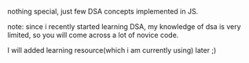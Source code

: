 nothing special, just few DSA concepts implemented in JS.

note: since i recently started learning DSA, my knowledge of dsa is very limited, so you will come across a lot of novice code.

I will added learning resource(which i am currently using) later ;)
